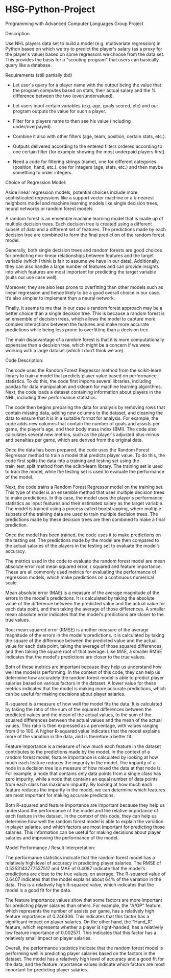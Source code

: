 # HSG-Python-Project
Programming with Advanced Computer Languages Group Project

Description

Use NHL players data set to build a model (e.g. multivariate regression) in Python based on which we try to predict the player's salary (as a proxy for the player's value) based on some regressors we choose from the data set. This provides the basis for a "scouting program" that users can basically query like a database.


Requirements (still partially tbd)

- Let user's query for a player name with the output being the value that the program computes based on stats, their actual salary and the % difference between the two (over/undervalued).

- Let users input certain variables (e.g. age, goals scored, etc) and our program outputs the value for such a player. 

- Filter for a players name to then see his value (including under/overpayed). 

- Combine it also with other filters (age, team, position, certain stats, etc.).

- Outputs delivered according to the entered filters ordered according to one certain filter (for example showing the most underpaid players first).

- Need a code for filtering strings (name), one for different categories (position, hand, etc.), one for integers (age, stats, etc.) and then maybe something to order integers.


Choice of Regression Model:

Aside linear regression models, potential choices include more sophisticated regressions like a support vector machine or a k-nearest neighbors model and machine learning models like single decision trees, neural networks or random forest models.

A random forest is an ensemble machine learning model that is made up of multiple decision trees. Each decision tree is created using a different subset of data and a different set of features. The predictions made by each decision tree are combined to form the final prediction of the random forest model.

Generally, both single decision trees and random forests are good choices for predicting non-linear relationships between features and the target variable (which I think is fair to assume we have in our data). Additionally, they can also handle a large number of features and can provide insights into which features are most important for predicting the target variable (suits our use case well).

Moreover, they are also less prone to overfitting than other models such as linear regression and hence likely to be a good overall choice in our case. It’s also simpler to implement than a neural network.

Finally, it seems to me that in our case a random forest approach may be a better choice than a single decision tree. This is because a random forest is an ensemble of decision trees, which allows the model to capture more complex interactions between the features and make more accurate predictions while being less prone to overfitting than a decision tree.

The main disadvantage of a random forest is that it is more computationally expensive than a decision tree, which might be a concern if we were working with a large dataset (which I don’t think we are).


Code Description:

The code uses the Random Forest Regressor method from the scikit-learn library to train a model that predicts player value based on performance statistics. To do this, the code first imports several libraries, including pandas for data manipulation and sklearn for machine learning algorithms. Next, the code loads a dataset containing information about players in the NHL, including their performance statistics.

The code then begins preparing the data for analysis by removing rows that contain missing data, adding new columns to the dataset, and cleaning the data to ensure that it is in a suitable format for analysis. For example, the code adds new columns that contain the number of goals and assists per game, the player's age, and their body mass index (BMI). The code also calculates several new metrics, such as the player's adjusted plus-minus and penalties per game, which are derived from the original data.

Once the data has been prepared, the code uses the Random Forest Regressor method to train a model that predicts player value. To do this, the code first splits the data into a training and testing set using the train_test_split method from the scikit-learn library. The training set is used to train the model, while the testing set is used to evaluate the performance of the model.

Next, the code trains a Random Forest Regressor model on the training set. This type of model is an ensemble method that uses multiple decision trees to make predictions. In this case, the model uses the player's performance statistics as input features and their estimated salary as the target variable. The model is trained using a process called bootstrapping, where multiple subsets of the training data are used to train multiple decision trees. The predictions made by these decision trees are then combined to make a final prediction.

Once the model has been trained, the code uses it to make predictions on the testing set. The predictions made by the model are then compared to the actual salaries of the players in the testing set to evaluate the model’s accuracy.

The metrics used in the code to evaluate the random forest model are mean absolute error root mean squared error, r squared and feature importance. These are all commonly used metrics for evaluating the performance of regression models, which make predictions on a continuous numerical scale.

Mean absolute error (MAE) is a measure of the average magnitude of the errors in the model's predictions. It is calculated by taking the absolute value of the difference between the predicted value and the actual value for each data point, and then taking the average of those differences. A smaller mean absolute error indicates that the model's predictions are closer to the true values.

Root mean squared error (RMSE) is another measure of the average magnitude of the errors in the model's predictions. It is calculated by taking the square of the difference between the predicted value and the actual value for each data point, taking the average of those squared differences, and then taking the square root of that average. Like MAE, a smaller RMSE indicates that the model's predictions are closer to the true values.

Both of these metrics are important because they help us understand how well the model is performing. In the context of this code, they can help us determine how accurately the random forest model is able to predict player salaries based on various factors in the dataset. A lower value for these metrics indicates that the model is making more accurate predictions, which can be useful for making decisions about player salaries.

R-squared is a measure of how well the model fits the data. It is calculated by taking the ratio of the sum of the squared differences between the predicted values and the mean of the actual values, to the sum of the squared differences between the actual values and the mean of the actual values. This ratio is then expressed as a percentage, with values ranging from 0 to 100. A higher R-squared value indicates that the model explains more of the variation in the data, and is therefore a better fit.

Feature importance is a measure of how much each feature in the dataset contributes to the predictions made by the model. In the context of a random forest model, feature importance is calculated by looking at how much each feature reduces the impurity in the model. The impurity of a node in a decision tree is a measure of how mixed the data at that node is. For example, a node that contains only data points from a single class has zero impurity, while a node that contains an equal number of data points from each class has maximum impurity. By looking at how much each feature reduces the impurity in the model, we can determine which features are most important for making accurate predictions.

Both R-squared and feature importance are important because they help us understand the performance of the model and the relative importance of each feature in the dataset. In the context of this code, they can help us determine how well the random forest model is able to explain the variation in player salaries, and which factors are most important for predicting those salaries. This information can be useful for making decisions about player salaries and improving the performance of the model.

Model Performance / Result Interpretation:

The performance statistics indicate that the random forest model has a relatively high level of accuracy in predicting player salaries. The RMSE of 0.5253143777537517 and MAE of 0.4087 indicate that the model's predictions are close to the true values, on average. The R-squared value of 0.6407 indicates that the model explains about 64% of the variation in the data. This is a relatively high R-squared value, which indicates that the model is a good fit for the data.

The feature importance values show that some factors are more important for predicting player salaries than others. For example, the "A/GP" feature, which represents the number of assists per game, has a relatively high feature importance of 0.246306. This indicates that this factor has a significant impact on player salaries. On the other hand, the "Hand_R" feature, which represents whether a player is right-handed, has a relatively low feature importance of 0.002571. This indicates that this factor has a relatively small impact on player salaries.

Overall, the performance statistics indicate that the random forest model is performing well in predicting player salaries based on the factors in the dataset. The model has a relatively high level of accuracy and a good fit for the data, and the feature importance values indicate which factors are most important for predicting player salaries.

